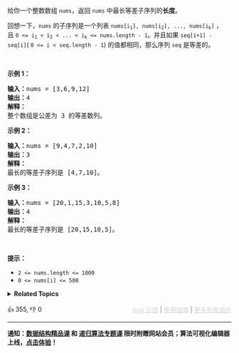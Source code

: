 <p>给你一个整数数组&nbsp;<code>nums</code>，返回 <code>nums</code>&nbsp;中最长等差子序列的<strong>长度</strong>。</p>

<p>回想一下，<code>nums</code> 的子序列是一个列表&nbsp;<code>nums[i<sub>1</sub>], nums[i<sub>2</sub>], ..., nums[i<sub>k</sub>]</code> ，且&nbsp;<code>0 &lt;= i<sub>1</sub> &lt; i<sub>2</sub> &lt; ... &lt; i<sub>k</sub> &lt;= nums.length - 1</code>。并且如果&nbsp;<code>seq[i+1] - seq[i]</code>(&nbsp;<code>0 &lt;= i &lt; seq.length - 1</code>) 的值都相同，那么序列&nbsp;<code>seq</code>&nbsp;是等差的。</p>

<p>&nbsp;</p>

<p><strong>示例 1：</strong></p>

<pre>
<strong>输入：</strong>nums = [3,6,9,12]
<strong>输出：</strong>4
<strong>解释： </strong>
整个数组是公差为 3 的等差数列。
</pre>

<p><strong>示例 2：</strong></p>

<pre>
<strong>输入：</strong>nums = [9,4,7,2,10]
<strong>输出：</strong>3
<strong>解释：</strong>
最长的等差子序列是 [4,7,10]。
</pre>

<p><strong>示例 3：</strong></p>

<pre>
<strong>输入：</strong>nums = [20,1,15,3,10,5,8]
<strong>输出：</strong>4
<strong>解释：</strong>
最长的等差子序列是 [20,15,10,5]。
</pre>

<p>&nbsp;</p>

<p><strong>提示：</strong></p>

<ul> 
 <li><code>2 &lt;= nums.length &lt;= 1000</code></li> 
 <li><code>0 &lt;= nums[i] &lt;= 500</code></li> 
</ul>

<details><summary><strong>Related Topics</strong></summary>数组 | 哈希表 | 二分查找 | 动态规划</details><br>

<div>👍 355, 👎 0<span style='float: right;'><span style='color: gray;'><a href='https://github.com/labuladong/fucking-algorithm/discussions/939' target='_blank' style='color: lightgray;text-decoration: underline;'>bug 反馈</a> | <a href='https://labuladong.gitee.io/article/fname.html?fname=jb插件简介' target='_blank' style='color: lightgray;text-decoration: underline;'>使用指南</a> | <a href='https://labuladong.github.io/algo/images/others/%E5%85%A8%E5%AE%B6%E6%A1%B6.jpg' target='_blank' style='color: lightgray;text-decoration: underline;'>更多配套插件</a></span></span></div>

<div id="labuladong"><hr>

**通知：[数据结构精品课](https://labuladong.online/algo/ds-class/) 和 [递归算法专题课](https://labuladong.online/algo/tree-class/) 限时附赠网站会员；算法可视化编辑器上线，[点击体验](https://labuladong.online/algo-visualize/)！**

</div>

